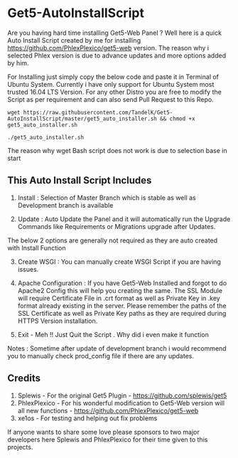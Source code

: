 # Get5-AutoInstallScript

Are you having hard time installing Get5-Web Panel ? Well here is a quick Auto Install Script created by me for installing https://github.com/PhlexPlexico/get5-web version. The reason why i selected Phlex version is due to advance updates and more options added by him. 

For Installing just simply copy the below code and paste it in Terminal of Ubuntu System. Currently i have only support for Ubuntu System most trusted 16.04 LTS Version. For any other Distro you are free to modify the Script as per requirement and can also send Pull Request to this Repo. 

`wget https://raw.githubusercontent.com/TandelK/Get5-AutoInstallScript/master/get5_auto_installer.sh && chmod +x get5_auto_installer.sh`

`./get5_auto_installer.sh`

The reason why wget Bash script does not work is due to selection base in start

## This Auto Install Script Includes 

1) Install : Selection of Master Branch which is stable as well as Development branch is available 

2) Update : Auto Update the Panel and it will automatically run the Upgrade Commands like Requirements or Migrations upgrade after Updates. 

The below 2 options are generally not required as they are auto created with Install Function

3) Create WSGI : You can manually create WSGI Script if you are having issues.

4) Apache Configuration : If you have Get5-Web Installed and forgot to do Apache2 Config this will help you creating the same. 
The SSL Module will require Certificate File in .crt format as well as Private Key in .key format already existing in the server. Please remember the paths of the SSL Certificate as well as Private Key paths as they are required during HTTPS Version installation. 

5) Exit - Meh !! Just Quit the Script . Why did i even make it function 

Notes : 
Sometime after update of development branch i would recommend you to manually check prod_config file if there are any updates.


## Credits
1) Splewis - For the original Get5 Plugin - https://github.com/splewis/get5
2) PhlexPlexico - For his wonderful modification to Get5-Web version will all new functions - https://github.com/PhlexPlexico/get5-web
3) xe1os - For testing and helping out fix problems

If anyone wants to share some love please sponsors to two major developers here Splewis and PhlexPlexico for their time given to this projects. 
